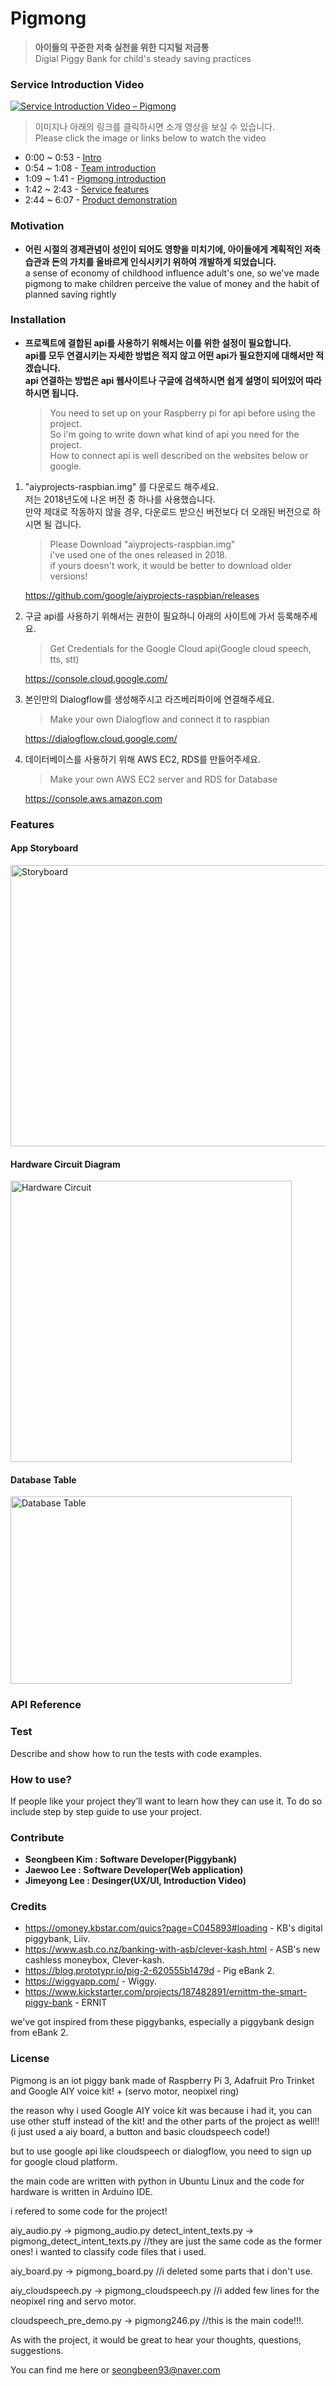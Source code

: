 # Pigmong
> __아이들의 꾸준한 저축 실천을 위한 디지털 저금통__   
Digial Piggy Bank for child's steady saving practices   

### Service Introduction Video

[![Service Introduction Video – Pigmong](http://img.youtube.com/vi/k5D5-mXTpUw/0.jpg)](https://youtu.be/k5D5-mXTpUw?t=69s "Service Introduction Video – Pigmong")   
   
> 이미지나 아래의 링크를 클릭하시면 소개 영상을 보실 수 있습니다.   
Please click the image or links below to watch the video
* 0:00 ~ 0:53 - [Intro](https://youtu.be/k5D5-mXTpUw?t=0s)   
* 0:54 ~ 1:08 - [Team introduction](https://youtu.be/k5D5-mXTpUw?t=54s)   
* 1:09 ~ 1:41 - [Pigmong introduction](https://youtu.be/k5D5-mXTpUw?t=69s)   
* 1:42 ~ 2:43 - [Service features](https://youtu.be/k5D5-mXTpUw?t=102s)   
* 2:44 ~ 6:07 - [Product demonstration](https://youtu.be/k5D5-mXTpUw?t=164s)   


### Motivation   
- __어린 시절의 경제관념이 성인이 되어도 영향을 미치기에, 아이들에게 계획적인 저축 습관과 돈의 가치를 올바르게 인식시키기 위하여 개발하게 되었습니다.__    
a sense of economy of childhood influence adult's one, so we've made pigmong to make children perceive the value of money and the habit of planned saving rightly

### Installation
- __프로젝트에 결합된 api를 사용하기 위해서는 이를 위한 설정이 필요합니다.__   
__api를 모두 연결시키는 자세한 방법은 적지 않고 어떤 api가 필요한지에 대해서만 적겠습니다.__   
__api 연결하는 방법은 api 웹사이트나 구글에 검색하시면 쉽게 설명이 되어있어 따라하시면 됩니다.__   

    > You need to set up on your Raspberry pi for api before using the project.   
      So i'm going to write down what kind of api you need for the project.   
      How to connect api is well described on the websites below or google.

1. "aiyprojects-raspbian.img" 를 다운로드 해주세요.   
   저는 2018년도에 나온 버전 중 하나를 사용했습니다.   
   만약 제대로 작동하지 않을 경우, 다운로드 받으신 버전보다 더 오래된 버전으로 하시면 될 겁니다.   
   > Please Download "aiyprojects-raspbian.img"    
   i've used one of the ones released in 2018.   
   if yours doesn't work, it would be better to download older versions!   
   
    https://github.com/google/aiyprojects-raspbian/releases   

2. 구글 api를 사용하기 위해서는 권한이 필요하니 아래의 사이트에 가서 등록해주세요.   
   > Get Credentials for the Google Cloud api(Google cloud speech, tts, stt)   
      
    https://console.cloud.google.com/

3. 본인만의 Dialogflow를 생성해주시고 라즈베리파이에 연결해주세요.    
   > Make your own Dialogflow and connect it to raspbian   
   
    https://dialogflow.cloud.google.com/

4. 데이터베이스를 사용하기 위해 AWS EC2, RDS를 만들어주세요.
   > Make your own AWS EC2 server and RDS for Database   

    https://console.aws.amazon.com   

### Features   

#### App Storyboard   
<img src="https://github.com/seongbeenkim/Iot-piggybank/blob/master/img/Storyboard.png" width="700px" height="450px" title="Storyboard" alt="Storyboard"></img><br/>   

#### Hardware Circuit Diagram   
<img src="https://github.com/seongbeenkim/Iot-piggybank/blob/master/img/hardware.jpeg" width="450px" height="450px" title="Hardware Circuit" alt="Hardware Circuit"></img><br/>   

#### Database Table
   <img src="https://github.com/seongbeenkim/Iot-piggybank/blob/master/img/DB_Table.png" width="450px" height="300px" title="Database Table" alt="Database Table"></img><br/>   

### API Reference   


### Test   
Describe and show how to run the tests with code examples.
### How to use?   
If people like your project they’ll want to learn how they can use it. To do so include step by step guide to use your project.
### Contribute   
* __Seongbeen Kim : Software Developer(Piggybank)__   
* __Jaewoo Lee : Software Developer(Web application)__   
* __Jimeyong Lee : Desinger(UX/UI, Introduction Video)__   

### Credits   
* https://omoney.kbstar.com/quics?page=C045893#loading - KB's digital piggybank, Liiv.   
* https://www.asb.co.nz/banking-with-asb/clever-kash.html - ASB's new cashless moneybox, Clever-kash.   
* https://blog.prototypr.io/pig-2-620555b1479d - Pig eBank 2.   
* https://wiggyapp.com/ - Wiggy.   
* https://www.kickstarter.com/projects/187482891/ernittm-the-smart-piggy-bank - ERNIT   
   
we've got inspired from these piggybanks, especially a piggybank design from eBank 2.   

### License   



Pigmong is an iot piggy bank made of Raspberry Pi 3, Adafruit Pro Trinket and Google AIY voice kit! + (servo motor, neopixel ring)

the reason why i used Google AIY voice kit was because i had it, you can use other stuff instead of the kit! and the other parts of the project as well!! (i just used a aiy board, a button and basic cloudspeech code!)

but to use google api like cloudspeech or dialogflow, you need to sign up for google cloud platform.

the main code are written with python in Ubuntu Linux and the code for hardware is written in Arduino IDE.

i refered to some code for the project!

aiy_audio.py  ->  pigmong_audio.py
detect_intent_texts.py  ->  pigmong_detect_intent_texts.py
//they are just the same code as the former ones! i wanted to classify code files that i used.

aiy_board.py  ->  pigmong_board.py
//i deleted some parts that i don't use.

aiy_cloudspeech.py  ->  pigmong_cloudspeech.py
//i added few lines for the neopixel ring and servo motor.

cloudspeech_pre_demo.py  ->  pigmong246.py
//this is the main code!!!.

As with the project, it would be great to hear your thoughts, questions, suggestions. 

You can find me here or seongbeen93@naver.com
